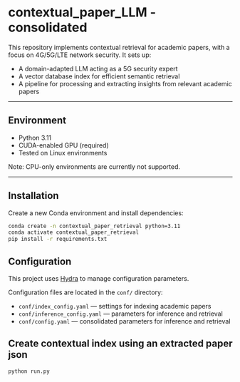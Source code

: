 # contextual_paper_LLM - consolidated

This repository implements contextual retrieval for academic papers, with a focus on 4G/5G/LTE network security. It sets up:
- A domain-adapted LLM acting as a 5G security expert
- A vector database index for efficient semantic retrieval
- A pipeline for processing and extracting insights from relevant academic papers

---

## Environment

- Python 3.11
- CUDA-enabled GPU (required)
- Tested on Linux environments

Note: CPU-only environments are currently not supported.

---

## Installation

Create a new Conda environment and install dependencies:

```bash
conda create -n contextual_paper_retrieval python=3.11
conda activate contextual_paper_retrieval
pip install -r requirements.txt
```

## Configuration

This project uses [Hydra](https://hydra.cc/) to manage configuration parameters.

Configuration files are located in the `conf/` directory:

- `conf/index_config.yaml` — settings for indexing academic papers
- `conf/inference_config.yaml` — parameters for inference and retrieval
- `conf/config.yaml` — consolidated parameters for inference and retrieval



## Create contextual index using an extracted paper json

```bash
python run.py
```


<!-- ## Run inference for the default query (extracting names of novel 4G/5G/LTE/ORAN attacks - assumes a contextual index was created from the target paper)

```bash
python run_inference.py
``` -->